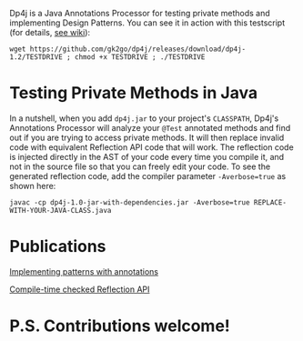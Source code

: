 Dp4j is a Java Annotations Processor for testing private methods and implementing Design Patterns. You can see it in action with this testscript (for details, [see wiki](https://github.com/gk2go/dp4j/wiki/Testscript)):
```
wget https://github.com/gk2go/dp4j/releases/download/dp4j-1.2/TESTDRIVE ; chmod +x TESTDRIVE ; ./TESTDRIVE
``` 

# Testing Private Methods in Java
In a nutshell, when you add ```dp4j.jar``` to your project's ```CLASSPATH```, Dp4j's Annotations Processor will analyze your ```@Test``` annotated methods and find out if you are trying to access private methods. It will then replace invalid code with equivalent Reflection API code that will work. The reflection code is injected directly in the AST of your code every time you compile it, and not in the source file so that you can freely edit your code. To see the generated reflection code, add the compiler parameter ```-Averbose=true``` as shown here:

```javac -cp dp4j-1.0-jar-with-dependencies.jar -Averbose=true REPLACE-WITH-YOUR-JAVA-CLASS.java```

# Publications
[Implementing patterns with annotations](https://github.com/gk2go/dp4j/wiki/Testscript)

[Compile-time checked Reflection API](Compile-Time%20Checked%20Reflection%20API.pdf) 

# P.S. Contributions welcome!

